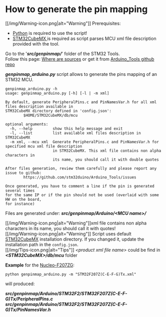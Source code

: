# How to generate the pin mapping

[[/img/Warning-icon.png|alt="Warning"]] Prerequisites:
* [Python](https://www.python.org/) is required to use the script!
* [STM32CubeMX ](http://www.st.com/en/development-tools/stm32cubemx.html) is required as script parses MCU xml file description provided with the tool.

Go to the '_**src/genpinmap/**_' folder of the STM32 Tools.<br>
Follow this page: [Where are sources](https://github.com/stm32duino/wiki/wiki/Where-are-sources#stm32-tools-files-location)
or get it from [Arduino_Tools github repo](https://github.com/stm32duino/Arduino_Tools/tree/master/src/genpinmap)

**_genpinmap_arduino.py_** script allows to generate the pins mapping of an STM32 MCU.

```
genpinmap_arduino.py -h
usage: genpinmap_arduino.py [-h] [-l | -m xml]

By default, generate PeripheralPins.c and PinNamesVar.h for all xml files description available in
STM32CubeMX directory defined in 'config.json':
        $HOME/STM32CubeMX/db/mcu

optional arguments:
  -h, --help         show this help message and exit
  -l, --list         list available xml files description in STM32CubeMX
  -m xml, --mcu xml  Generate PeripheralPins.c and PinNamesVar.h for specified mcu xml file description
                     in STM32CubeMX. This xml file contains non alpha characters in
                     its name, you should call it with double quotes

After files generation, review them carefully and please report any issue to github:
        https://github.com/stm32duino/Arduino_Tools/issues

Once generated, you have to comment a line if the pin is generated several times
for the same IP or if the pin should not be used (overlaid with some HW on the board,
for instance)
```

Files are generated under: **_src/genpinmap/Arduino/<STM32 serie>\<MCU name\>/_**

[[/img/Warning-icon.png|alt="Warning"]]xml file contains non alpha characters in its name, you should call it with quotes!<br>
[[/img/Warning-icon.png|alt="Warning"]] Script uses default  [STM32CubeMX](http://www.st.com/en/development-tools/stm32cubemx.html) installation directory. If you changed it, update the installation path in the `config.json`.<br>
[[/img/Tips-icon.png|alt="Tips"]] _\<product xml file name\>_ could be find in **_\<STM32CubeMX\>/db/mcu_** folder<br>

**Example** for the [Nucleo-F207ZG](http://www.st.com/en/evaluation-tools/nucleo-f207zg.html):

`python genpinmap_arduino.py -m "STM32F207Z(C-E-F-G)Tx.xml"`

will produced:

**_src/genpinmap/Arduino/STM32F2/STM32F207Z(C-E-F-G)Tx/PeripheralPins.c_**<br>
**_src/genpinmap/Arduino/STM32F2/STM32F207Z(C-E-F-G)Tx/PinNamesVar.h_**<br>